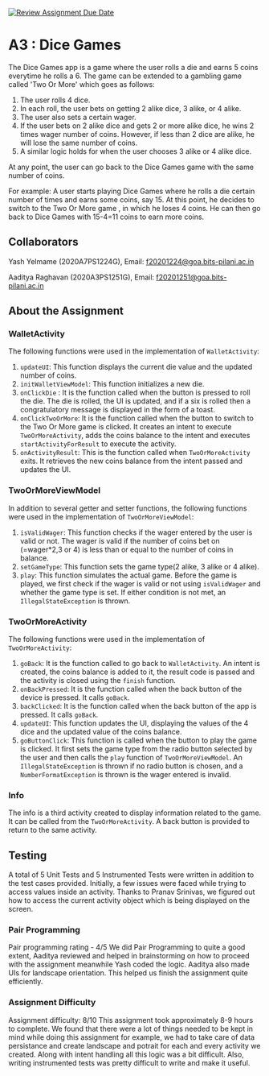 [![Review Assignment Due Date](https://classroom.github.com/assets/deadline-readme-button-24ddc0f5d75046c5622901739e7c5dd533143b0c8e959d652212380cedb1ea36.svg)](https://classroom.github.com/a/yBUeQ8Fo)
# A3 : Dice Games
The Dice Games app is a game where the user rolls a die and earns 5 coins everytime he rolls a 6.
The game can be extended to a gambling game called 'Two Or More' which goes as follows:

1. The user rolls 4 dice.
2. In each roll, the user bets on getting 2 alike dice, 3 alike, or 4 alike.
3. The user also sets a certain wager.
4. If the user bets on 2 alike dice and gets 2 or more alike dice, he wins 2 times wager number of coins. However, if less than 2 dice are alike, he will lose the same number of coins.
5. A similar logic holds for when the user chooses 3 alike or 4 alike dice.

At any point, the user can go back to the Dice Games game with the same number of coins.

For example:
A user starts playing Dice Games where he rolls a die certain number of times and earns some coins, say 15.
At this point, he decides to switch to the Two Or More game , in which he loses 4 coins.
He can then go back to Dice Games with 15-4=11 coins to earn more coins.

## Collaborators
Yash Yelmame (2020A7PS1224G), Email: f20201224@goa.bits-pilani.ac.in

Aaditya Raghavan (2020A3PS1251G), Email: f20201251@goa.bits-pilani.ac.in

## About the Assignment

### WalletActivity 
The following functions were used in the implementation of `WalletActivity`:
1. `updateUI`: This function displays the current die value and the updated number of coins.
2. `initWalletViewModel`: This function initializes a new die.
3. `onClickDie` : It is the function called when the button is pressed to roll the die. The die is rolled, the UI is updated, and if a six is rolled then a congratulatory message is displayed in the form of a toast.
4. `onClickTwoOrMore`: It is the function called when the button to switch to the Two Or More game is clicked. It creates an intent to execute `TwoOrMoreActivity`, adds the coins balance to the intent and executes `startActivityForResult` to execute the activity.
5. `onActivityResult`: This is the function called when `TwoOrMoreActivity` exits. It retrieves the new coins balance from the intent passed and updates the UI.

### TwoOrMoreViewModel
In addition to several getter and setter functions, the following functions were used in the implementation of `TwoOrMoreViewModel`:
1. `isValidWager`: This function checks if the wager entered by the user is valid or not. The wager is valid if the number of coins bet on (=wager*2,3 or 4) is less than or equal to the number of coins in balance.
2. `setGameType`: This function sets the game type(2 alike, 3 alike or 4 alike).
3. `play`: This function simulates the actual game. Before the game is played, we first check if the wager is valid or not using `isValidWager` and whether the game type is set. If either condition is not met, an `IllegalStateException` is thrown.

### TwoOrMoreActivity
The following functions were used in the implementation of `TwoOrMoreActivity`:
1. `goBack`: It is the function called to go back to `WalletActivity`. An intent is created, the coins balance is added to it, the result code is passed and the activity is closed using the `finish` function.
2. `onBackPressed`: It is the function called when the back button of the device is pressed. It calls `goBack`.
3. `backClicked`: It is the function called when the back button of the app is pressed. It calls `goBack`.
4. `updateUI`: This function updates the UI, displaying the values of the 4 dice and the updated value of the coins balance.
5. `goButtonClick`: This function is called when the button to play the game is clicked. It first sets the game type from the radio button selected by the user and then calls the `play` function of `TwoOrMoreViewModel`. An `IllegalStateException` is thrown if no radio button is chosen, and a `NumberFormatException` is thrown is the wager entered is invalid.

### Info 
The info is a third activity created to display information related to the game. It can be called from the `TwoOrMoreActivity`. A back button is provided to return to the same activity.

## Testing
A total of 5 Unit Tests and 5 Instrumented Tests were written in addition to the test cases provided. Initially, a few issues were faced while trying to access values inside an activity.
Thanks to Pranav Srinivas, we figured out how to access the current activity object which is being displayed on the screen.




### Pair Programming

Pair programming rating - 4/5
We did Pair Programming to quite a good extent, Aaditya reviewed and helped in brainstorming on how to proceed with the assignment meanwhile Yash coded the logic. Aaditya also made UIs for landscape orientation.
This helped us finish the assignment quite efficiently.

### Assignment Difficulty

Assignment difficulty: 8/10
This assignment took approximately 8-9 hours to complete. We found that there were a lot of things needed to be kept in mind while doing this assignment
for example, we had to take care of data persistance and create landscape and potrait for each and every activity we created. Along with intent handling all
this logic was a bit difficult. Also, writing instrumented tests was pretty difficult to write and make it useful.
